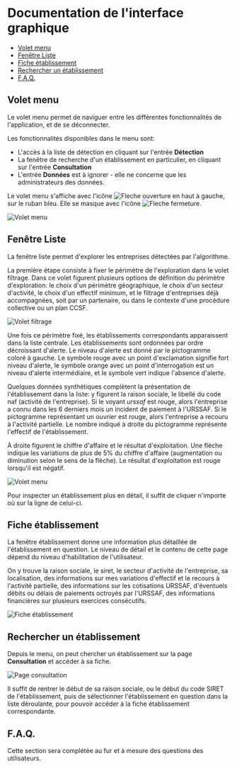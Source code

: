 # Documentation de l'interface graphique

<!-- START doctoc generated TOC please keep comment here to allow auto update -->
<!-- DON'T EDIT THIS SECTION, INSTEAD RE-RUN doctoc TO UPDATE -->

- [Volet menu](#volet-menu)
- [Fenêtre Liste](#fen%C3%AAtre-liste)
- [Fiche établissement](#fiche-%C3%A9tablissement)
- [Rechercher un établissement](#rechercher-un-%C3%A9tablissement)
- [F.A.Q.](#faq)

<!-- END doctoc generated TOC please keep comment here to allow auto update -->

## Volet menu

Le volet menu permet de naviguer entre les différentes fonctionnalités de l'application, et de se déconnecter.

Les fonctionnalités disponibles dans le menu sont:

- L'accès à la liste de détection en cliquant sur l'entrée **Détection**
- La fenêtre de recherche d'un établissement en particulier, en cliquant sur l'entrée **Consultation**
- L'entrée **Données** est à ignorer - elle ne concerne que les administrateurs des données.

Le volet menu s'affiche avec l'icône ![Fleche ouverture](./interface/arrow_show_menu.JPG) en haut à gauche, sur le ruban bleu. Elle se masque avec l'icône ![Fleche fermeture](./interface/arrow_mask_menu.JPG).

![Volet menu](./interface/DEMO4.JPG)

## Fenêtre Liste

La fenêtre liste permet d'explorer les entreprises détectées par l'algorithme.

La première étape consiste à fixer le périmètre de l'exploration dans le volet filtrage. Dans ce volet figurent plusieurs options de définition du périmètre d'exploration: le choix d'un périmètre géographique, le choix d'un secteur d'activité, le choix d'un effectif minimum, et le filtrage d'entreprises déjà accompagnées, soit par un partenaire, ou dans le contexte d'une procédure collective ou un plan CCSF.

![Volet filtrage](./interface/volet_filtrage.png)

Une fois ce périmètre fixé, les établissements correspondants apparaissent dans la liste centrale.
Les établissements sont ordonnées par ordre décroissant d'alerte. Le niveau d'alerte est donné par le pictogramme coloré à gauche. Le symbole rouge avec un point d'exclamation signifie fort niveau d'alerte, le symbole orange avec un point d'interrogation est un niveau d'alerte intermédiaire, et le symbole vert indique l'absence d'alerte.

Quelques données synthétiques complètent la présentation de l'établissement dans la liste: y figurent la raison sociale, le libellé du code naf (activité de l'entreprise). Si le voyant _urssaf_ est rouge, alors l'entreprise a connu dans les 6 derniers mois un incident de paiement à l'URSSAF. Si le pictogramme représentant un ouvrier est rouge, alors l'entreprise a recouru à l'activité partielle. Le nombre indiqué à droite du pictogramme représente l'effectif de l'établissement.

À droite figurent le chiffre d'affaire et le résultat d'exploitation. Une flèche indique les variations de plus de 5% du chiffre d'affaire (augmentation ou diminution selon le sens de la flèche).
Le résultat d'exploitation est rouge lorsqu'il est négatif.

![Volet menu](./interface/DEMO2.JPG)

Pour inspecter un établissement plus en détail, il suffit de cliquer n'importe où sur la ligne de celui-ci.

## Fiche établissement

La fenêtre établissement donne une information plus détaillée de l'établissement en question. Le niveau de détail et le contenu de cette page dépend du niveau d'habilitation de l'utilisateur.

On y trouve la raison sociale, le siret, le secteur d'activité de l'entreprise, sa localisation, des informations sur mes variations d'effectif et le recours à l'activité partielle, des informations sur les cotisations URSSAF, d'éventuels débits ou délais de paiements octroyés par l'URSSAF, des informations financières sur plusieurs exercices consécutifs.

![Fiche établissement](./interface/fiche_etablissement.jpg)

## Rechercher un établissement

Depuis le menu, on peut chercher un établissement sur la page **Consultation** et accéder à sa fiche.

![Page consultation](./interface/DEMO1.JPG)

Il suffit de rentrer le début de sa raison sociale, ou le début du code SIRET de l'établissement, puis de sélectionner l'établissement en question dans la liste déroulante, pour pouvoir accéder à la fiche établissement correspondante.

## F.A.Q.

Cette section sera complétée au fur et à mesure des questions des utilisateurs.

